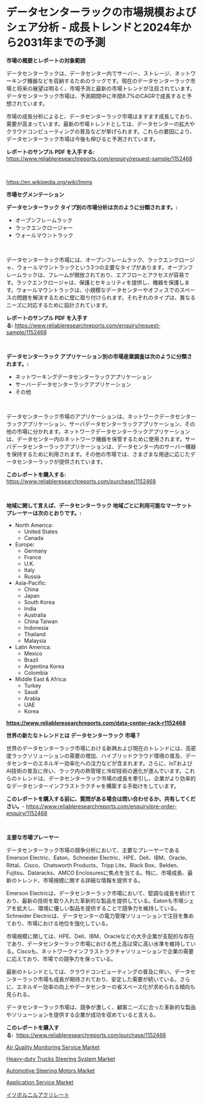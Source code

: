 <p><h1>データセンターラックの市場規模およびシェア分析 - 成長トレンドと2024年から2031年までの予測</h1></p><p><strong>市場の概要とレポートの対象範囲</strong></p>
<p><p>データセンターラックは、データセンター内でサーバー、ストレージ、ネットワーキング機器などを収納するためのラックです。現在のデータセンターラック市場と将来の展望は明るく、市場予測と最新の市場トレンドが注目されています。データセンターラック市場は、予測期間中に年間8.7%のCAGRで成長すると予想されています。</p><p>市場の成長分析によると、データセンターラック市場はますます成長しており、需要が高まっています。最新の市場トレンドとしては、データセンターの拡大やクラウドコンピューティングの普及などが挙げられます。これらの要因により、データセンターラック市場は今後も伸びると予測されています。</p></p>
<p><strong>レポートのサンプル PDF を入手する:</strong> <a href="https://www.reliableresearchreports.com/enquiry/request-sample/1152468">https://www.reliableresearchreports.com/enquiry/request-sample/1152468</a></p>
<p>&nbsp;</p>
<p><a href="https://en.wikipedia.org/wiki/Imms">https://en.wikipedia.org/wiki/Imms</a></p>
<p><strong>市場セグメンテーション</strong></p>
<p><strong>データセンターラック タイプ別の市場分析は次のように分類されます。:</strong></p>
<p><ul><li>オープンフレームラック</li><li>ラックエンクロージャー</li><li>ウォールマウントラック</li></ul></p>
<p>&nbsp;</p>
<p><p>データセンターラック市場には、オープンフレームラック、ラックエンクロージャ、ウォールマウントラックという3つの主要なタイプがあります。オープンフレームラックは、フレームが開放されており、エアフローとアクセスが容易です。ラックエンクロージャは、保護とセキュリティを提供し、機器を保護します。ウォールマウントラックは、小規模なデータセンターやオフィスでのスペースの問題を解決するために壁に取り付けられます。それぞれのタイプは、異なるニーズに対応するために設計されています。</p></p>
<p><strong>レポートのサンプル PDF を入手する:</strong>&nbsp;<a href="https://www.reliableresearchreports.com/enquiry/request-sample/1152468">https://www.reliableresearchreports.com/enquiry/request-sample/1152468</a></p>
<p>&nbsp;</p>
<p><strong> データセンターラック アプリケーション別の市場産業調査は次のように分類されます。:</strong></p>
<p><ul><li>ネットワーキングデータセンターラックアプリケーション</li><li>サーバーデータセンターラックアプリケーション</li><li>その他</li></ul></p>
<p>&nbsp;</p>
<p><p>データセンターラック市場のアプリケーションは、ネットワークデータセンターラックアプリケーション、サーバデータセンターラックアプリケーション、その他の市場に分かれます。ネットワークデータセンターラックアプリケーションは、データセンター内のネットワーク機器を保管するために使用されます。サーバデータセンターラックアプリケーションは、データセンター内のサーバー機器を保持するために利用されます。その他の市場では、さまざまな用途に応じたデータセンターラックが提供されています。</p></p>
<p><strong>このレポートを購入する:</strong>&nbsp; <a href="https://www.reliableresearchreports.com/purchase/1152468">https://www.reliableresearchreports.com/purchase/1152468</a></p>
<p>&nbsp;</p>
<p><strong>地域に関して言えば、データセンターラック 地域ごとに利用可能なマーケットプレーヤーは次のとおりです。:</strong></p>
<p><ul>
    <li>
        North America:
        <ul>
            <li>United States</li>
            <li>Canada</li>
        </ul>
    </li>
    <li>
        Europe:
        <ul>
            <li>Germany</li>
            <li>France</li>
            <li>U.K.</li>
            <li>Italy</li>
            <li>Russia</li>
        </ul>
    </li>
    <li>
        Asia-Pacific:
        <ul>
            <li>China</li>
            <li>Japan</li>
            <li>South Korea</li>
            <li>India</li>
            <li>Australia</li>
            <li>China Taiwan</li>
            <li>Indonesia</li>
            <li>Thailand</li>
            <li>Malaysia</li>
        </ul>
    </li>
    <li>
        Latin America:
        <ul>
            <li>Mexico</li>
            <li>Brazil</li>
            <li>Argentina Korea</li>
            <li>Colombia</li>
        </ul>
    </li>
    <li>
        Middle East & Africa:
        <ul>
            <li>Turkey</li>
            <li>Saudi</li>
            <li>Arabia</li>
            <li>UAE</li>
            <li>Korea</li>
        </ul>
    </li>
    </ul></p>
<p><strong><a href="https://www.reliableresearchreports.com/data-center-rack-r1152468">https://www.reliableresearchreports.com/data-center-rack-r1152468</a></strong>&nbsp;</p>
<p><strong>世界の新たなトレンドとは データセンターラック 市場？</strong></p>
<p><p>世界のデータセンターラック市場における新興および現在のトレンドには、高密度ラックソリューションの需要の増加、ハイブリッドクラウド環境の普及、データセンターのエネルギー効率化への注力などが含まれます。さらに、IoTおよびAI技術の普及に伴い、ラック内の熱管理と冷却技術の進化が進んでいます。これらのトレンドは、データセンターラック市場の成長を牽引し、企業がより効率的なデータセンターインフラストラクチャを構築する手助けをしています。</p></p>
<p><strong>このレポートを購入する前に、質問がある場合は問い合わせるか、共有してください。</strong>- <a href="https://www.reliableresearchreports.com/enquiry/pre-order-enquiry/1152468">https://www.reliableresearchreports.com/enquiry/pre-order-enquiry/1152468</a></p>
<p>&nbsp;</p>
<p><strong>主要な市場プレーヤー</strong></p>
<p><p>データセンターラック市場の競争分析において、主要なプレーヤーであるEmerson Electric、Eaton、Schneider Electric、HPE、Dell、IBM、Oracle、Rittal、Cisco、Chatsworth Products、Tripp Lite、Black Box、Belden、Fujitsu、Dataracks、AMCO Enclosuresに焦点を当てる。特に、市場成長、最新のトレンド、市場規模に関する詳細な情報を提供する。</p><p>Emerson Electricは、データセンターラック市場において、堅調な成長を続けており、最新の技術を取り入れた革新的な製品を提供している。Eatonも市場シェアを拡大し、環境に優しい製品を提供することで競争力を維持している。Schneider Electricは、データセンターの電力管理ソリューションで注目を集めており、市場における地位を強化している。</p><p>市場規模に関しては、HPE、Dell、IBM、Oracleなどの大手企業が支配的な存在であり、データセンターラック市場における売上高は常に高い水準を維持している。Ciscoも、ネットワークインフラストラクチャソリューションで企業の需要に応えており、市場での競争力を保っている。</p><p>最新のトレンドとしては、クラウドコンピューティングの普及に伴い、データセンターラック市場も成長が期待されており、安定した需要が続いている。さらに、エネルギー効率の向上やデータセンターの省スペース化が求められる傾向も見られる。</p><p>データセンターラック市場は、競争が激しく、顧客ニーズに合った革新的な製品やソリューションを提供する企業が成功を収めていると言える。</p></p>
<p><strong>このレポートを購入する:</strong>&nbsp;&nbsp;<a href="https://www.reliableresearchreports.com/purchase/1152468">https://www.reliableresearchreports.com/purchase/1152468</a></p>
<p><p><a href="https://issuu.com/reportprime-2/docs/air-quality-monitoring-service-market-size-2030.pp">Air Quality Monitoring Service Market</a></p><p><a href="https://medium.com/@karinaokon97/global-heavy-duty-trucks-steering-system-market-status-2024-2031-and-forecast-by-region-a4dae884b491">Heavy-duty Trucks Steering System Market</a></p><p><a href="https://medium.com/@karinaokon97/global-automotive-steering-motors-market-focus-on-application-end-use-industry-type-equipment-1fc6f73ad791">Automotive Steering Motors Market</a></p><p><a href="https://www.linkedin.com/pulse/navigating-global-application-service-market-landscape-trends-j5rzc">Application Service Market</a></p><p><a href="https://github.com/schmahlson/Market-Research-Report-List-2/blob/main/7790331300.md">イソボルニルアクリレート</a></p></p>